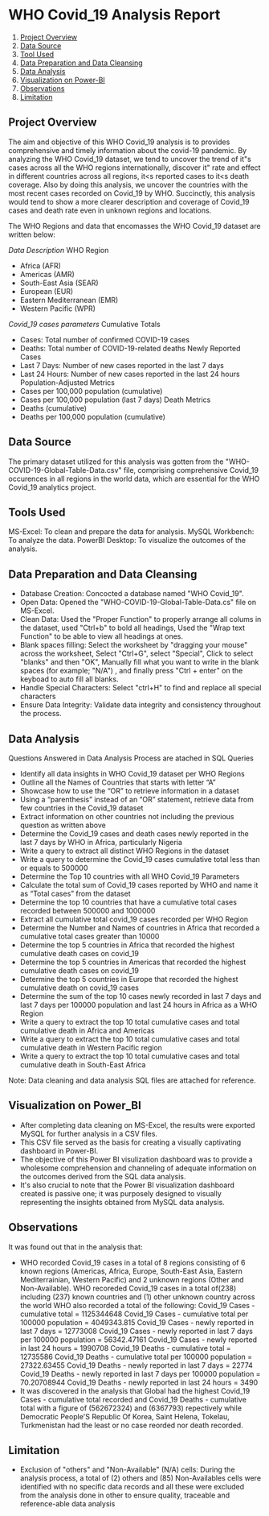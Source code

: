 # WHO Covid_19 Analysis Report 

1. [Project Overview](#license)
2. [Data Source](#license)
3. [Tool Used](#license)
4. [Data Preparation and Data Cleansing](#contributing)
5. [Data Analysis](#license)
6. [Visualization on Power-BI](#license)
7. [Observations](#license)
8. [Limitation](#license)

## Project Overview
The aim and objective of this WHO Covid_19 analysis is to provides comprehensive and timely information about the covid-19 pandemic. By analyzing the WHO Covid_19 dataset, we tend to uncover the trend of it"s cases across all the WHO regions internationally, discover it" rate and effect in different countries across all regions, it<s reported cases to it<s death coverage. Also by doing this analysis, we uncover the countries with the most recent cases recorded on Covid_19 by WHO. Succinctly, this analysis would tend to show a more clearer description and coverage of Covid_19 cases and death rate even in unknown regions and locations.

The WHO Regions and data that encomasses the WHO Covid_19 dataset are written below:

*Data Description*
WHO Region
- Africa (AFR)
- Americas (AMR)
- South-East Asia (SEAR)
- European (EUR)
- Eastern Mediterranean (EMR)
- Western Pacific (WPR)
  
*Covid_19 cases parameters*
Cumulative Totals
- Cases: Total number of confirmed COVID-19 cases
- Deaths: Total number of COVID-19-related deaths
Newly Reported Cases
- Last 7 Days: Number of new cases reported in the last 7 days
- Last 24 Hours: Number of new cases reported in the last 24 hours
Population-Adjusted Metrics
- Cases per 100,000 population (cumulative)
- Cases per 100,000 population (last 7 days)
Death Metrics
- Deaths (cumulative)
- Deaths per 100,000 population (cumulative)

## Data Source
The primary dataset utilized for this analysis was gotten from the "WHO-COVID-19-Global-Table-Data.csv" file, comprising comprehensive Covid_19 occurences in all regions in the world data, which are essential for the WHO Covid_19 analytics project.

## Tools Used
MS-Excel: To clean and prepare the data for analysis.
MySQL Workbench: To analyze the data.
PowerBI Desktop: To visualize the outcomes of the analysis.

## Data Preparation and Data Cleansing
- Database Creation: Concocted a database named "WHO Covid_19".
- Open Data: Opened the "WHO-COVID-19-Global-Table-Data.cs" file on MS-Excel.
- Clean Data: Used the "Proper Function" to properly arrange all colums in the dataset, used "Ctrl+b" to bold all headings, Used the "Wrap text Function" to be able to view all headings at ones.
- Blank spaces filling: Select the worksheet by "dragging your mouse" across the worksheet, Select "Ctrl+G", select "Special", Click to select "blanks" and then "OK", Manually fill what you want to write in the blank spaces (for example; "N/A") , and finally press "Ctrl + enter" on the keyboad to auto fill all blanks.
- Handle Special Characters: Select "ctrl+H" to find and replace all special characters
- Ensure Data Integrity: Validate data integrity and consistency throughout the process.

## Data Analysis
Questions Answered in Data Analysis Process are atached in SQL Queries 
- Identify all data insights in WHO Covid_19 dataset per WHO Regions
- Outline all the Names of Countries that starts with letter “A”
- Showcase how to use the “OR” to retrieve information in a dataset
- Using a “parenthesis” instead of an “OR” statement, retrieve data from few countries in the Covid_19 dataset
- Extract information on other countries not including the previous question as written above
- Determine the Covid_19 cases and death cases newly reported in the last 7 days by WHO in Africa, particularly Nigeria
- Write a query to extract all distinct WHO Regions in the dataset
- Write a query to determine the Covid_19 cases cumulative total less than or equals to 500000
- Determine the Top 10 countries with all WHO Covid_19 Parameters
- Calculate the total sum of Covid_19 cases reported by WHO and name it as “Total cases” from the dataset
- Determine the top 10 countries that have a cumulative total cases recorded between 500000 and 1000000
- Extract all cumulative total covid_19 cases recorded per WHO Region
- Determine the Number and Names of countries in Africa that recorded a cumulative total cases greater than 10000
- Determine the top 5 countries in Africa that recorded the highest cumulative death cases on covid_19 
- Determine the top 5 countries in Americas that recorded the highest cumulative death cases on covid_19
- Determine the top 5 countries in Europe that recorded the highest cumulative death on covid_19 cases
- Determine the sum of the top 10 cases newly recorded in last 7 days and last 7 days per 100000 population and last 24 hours in Africa as a WHO Region 
- Write a query to extract the top 10 total cumulative cases and total cumulative death in Africa and Americas 
- Write a query to extract the top 10 total cumulative cases and total cumulative death in Western Pacific region
- Write a query to extract the top 10 total cumulative cases and total cumulative death in South-East Africa

 Note: Data cleaning and data analysis SQL files are attached for reference.

## Visualization on Power_BI
- After completing data cleaning on MS-Excel, the results were exported MySQL for further analysis in a CSV files.
- This CSV file served as the basis for creating a visually captivating dashboard in Power-BI.
- The objective of this Power BI visulization dashboard was to provide a wholesome comprehension and channeling of adequate information on the outcomes derived from the SQL data analysis.
- It's also crucial to note that the Power BI visualization dashboard created is passive one; it was purposely designed to visually representing the insights obtained from  MySQL data analysis.

## Observations
It was found out that in the analysis that:
- WHO recorded Covid_19 cases in a total of 8 regions consisting of 6 known regions (Americas, Africa, Europe, South-East Asia, Eastern Mediterrainian, Western Pacific) and 2 unknown regions (Other and Non-Available).
  WHO recoreded Covid_19 cases in a total of(238) including (237) known countries and (1) other unknown country across the world
  WHO also recorded a total of the following:
  Covid_19 Cases - cumulative total = 1125344648
  Covid_19 Cases - cumulative total per 100000 population = 4049343.815
  Covid_19 Cases - newly reported in last 7 days = 12773008
  Covid_19 Cases - newly reported in last 7 days per 100000 population = 56342.47161
  Covid_19 Cases - newly reported in last 24 hours = 1990708
  Covid_19 Deaths - cumulative total = 12735586
  Covid_19 Deaths - cumulative total per 100000 population = 27322.63455
  Covid_19 Deaths - newly reported in last 7 days = 22774
  Covid_19 Deaths - newly reported in last 7 days per 100000 population = 70.20708944
  Covid_19 Deaths - newly reported in last 24 hours = 3490
- It was discovered in the analysis that Global had the highest Covid_19 Cases - cumulative total recorded and Covid_19 Deaths - cumulative total with a figure of (562672324) and (6367793) repectively while Democratic People'S Republic Of Korea, Saint Helena, Tokelau, Turkmenistan had the least or no case reorded nor death recorded.

## Limitation
- Exclusion of "others" and "Non-Available" (N/A) cells: During the analysis process, a total of (2) others and (85) Non-Availables cells were identified with no specific data records and all these were excluded from the analysis done in other to ensure quality, traceable and reference-able data analysis 













